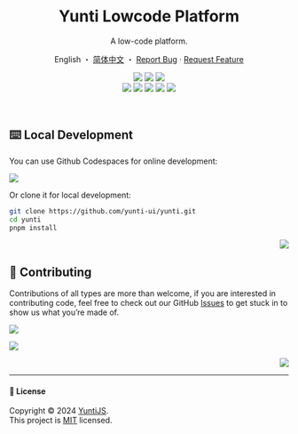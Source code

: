 <div align="center">

<a name="readme-top"></a>

<h1 align="center">Yunti Lowcode Platform</h1>

A low-code platform.

English ・ [简体中文](./README.zh-CN.md) ・ [Report Bug][github-issues-link] · [Request Feature][github-issues-link]

<!-- SHIELD GROUP -->

[![][github-release-shield]][github-release-link]
[![][github-releasedate-shield]][github-releasedate-link]
[![][github-action-release-shield]][github-action-release-link]<br/>
[![][github-contributors-shield]][github-contributors-link]
[![][github-forks-shield]][github-forks-link]
[![][github-stars-shield]][github-stars-link]
[![][github-issues-shield]][github-issues-link]
[![][github-license-shield]][github-license-link]

</div>

<br/>

## ⌨️ Local Development

You can use Github Codespaces for online development:

[![][github-codespace-shield]][github-codespace-link]

Or clone it for local development:

```bash
git clone https://github.com/yunti-ui/yunti.git
cd yunti
pnpm install
```

<div align="right">

[![][back-to-top]](#readme-top)

</div>

## 🤝 Contributing

Contributions of all types are more than welcome, if you are interested in contributing code, feel free to check out our GitHub [Issues][github-issues-link] to get stuck in to show us what you’re made of.

[![][pr-welcome-shield]][pr-welcome-link]

[![][github-contrib-shield]][github-contrib-link]

<div align="right">

[![][back-to-top]](#readme-top)

</div>

---

#### 📝 License

Copyright © 2024 [YuntiJS][profile-link]. <br />
This project is [MIT](./LICENSE) licensed.

<!-- LINK GROUP -->

[back-to-top]: https://img.shields.io/badge/-BACK_TO_TOP-151515?style=flat-square
[github-action-release-link]: https://github.com/yuntijs/yunti/actions/workflows/release.yml
[github-action-release-shield]: https://img.shields.io/github/actions/workflow/status/yuntijs/yunti/release.yml?label=release&labelColor=black&logo=githubactions&logoColor=white&style=flat-square
[github-codespace-link]: https://codespaces.new/yuntijs/yunti
[github-codespace-shield]: https://github.com/codespaces/badge.svg
[github-contrib-link]: https://github.com/yuntijs/yunti/graphs/contributors
[github-contrib-shield]: https://contrib.rocks/image?repo=yuntijs%2Fyunti
[github-contributors-link]: https://github.com/yuntijs/yunti/graphs/contributors
[github-contributors-shield]: https://img.shields.io/github/contributors/yuntijs/yunti?color=c4f042&labelColor=black&style=flat-square
[github-forks-link]: https://github.com/yuntijs/yunti/network/members
[github-forks-shield]: https://img.shields.io/github/forks/yuntijs/yunti?color=8ae8ff&labelColor=black&style=flat-square
[github-issues-link]: https://github.com/yuntijs/yunti/issues
[github-issues-shield]: https://img.shields.io/github/issues/yuntijs/yunti?color=ff80eb&labelColor=black&style=flat-square
[github-license-link]: https://github.com/yuntijs/yunti/blob/main/LICENSE
[github-license-shield]: https://img.shields.io/github/license/yuntijs/yunti?color=white&labelColor=black&style=flat-square
[github-release-link]: https://github.com/yuntijs/yunti/releases
[github-release-shield]: https://img.shields.io/github/v/release/yuntijs/yunti?color=369eff&labelColor=black&logo=github&style=flat-square
[github-releasedate-link]: https://github.com/yuntijs/yunti/releases
[github-releasedate-shield]: https://img.shields.io/github/release-date/yuntijs/yunti?labelColor=black&style=flat-square
[github-stars-link]: https://github.com/yuntijs/yunti/network/stargazers
[github-stars-shield]: https://img.shields.io/github/stars/yuntijs/yunti?color=ffcb47&labelColor=black&style=flat-square
[pr-welcome-link]: https://github.com/yuntijs/yunti/pulls
[pr-welcome-shield]: https://img.shields.io/badge/☁️_pr_welcome-%E2%86%92-ffcb47?labelColor=black&style=for-the-badge
[profile-link]: https://github.com/yuntijs
